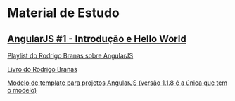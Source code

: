 # Material de Estudo

## <a href="https://www.youtube.com/watch?v=_y7rKxqPoyg&list=PLQCmSnNFVYnTD5p2fR4EXmtlR6jQJMbPb&index=1">AngularJS #1 - Introdução e Hello World</a>

<a href="https://www.youtube.com/watch?v=_y7rKxqPoyg&list=PLQCmSnNFVYnTD5p2fR4EXmtlR6jQJMbPb ">Playlist do Rodrigo Branas sobre AngularJS</a>


<a href="https://eduardocunha11.github.io/firstblog/aulas/lab-programacao/books/AngularJS-Essentials.pdf">Livro do Rodrigo Branas</a>


<a href="https://material.angularjs.org/1.1.8/getting-started">Modelo de template para projetos AngularJS (versão 1.1.8 é a única que tem o modelo)</a>
